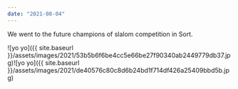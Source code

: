 ```yaml
---
date: "2021-08-04"
---
```


We went to the future champions of slalom competition in Sort.

![yo yo]({{ site.baseurl }}/assets/images/2021/53b5b6f6be4cc5e66be27f90340ab2449779db37.jpg)![yo yo]({{ site.baseurl }}/assets/images/2021/de40576c80c8d6b24bd1f714df426a25409bbd5b.jpg)

